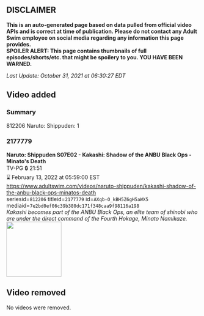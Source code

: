 ## DISCLAIMER
**This is an auto-generated page based on data pulled from official video APIs and is correct at time of publication. Please do not contact any Adult Swim employee on social media regarding any information this page provides.**  
**SPOILER ALERT: This page contains thumbnails of full episodes/shorts/etc. that might be spoilery to you. YOU HAVE BEEN WARNED.**  

_Last Update: October 31, 2021 at 06:30:27 EDT_
## Video added
### Summary
812206 Naruto: Shippuden: 1  
### 2177779
**Naruto: Shippuden S07E02 - Kakashi: Shadow of the ANBU Black Ops - Minato's Death**  
TV-PG 🔒 21:51  
⌛ February 13, 2022 at 05:59:00 EST  
https://www.adultswim.com/videos/naruto-shippuden/kakashi-shadow-of-the-anbu-black-ops-minatos-death  
seriesid=`812206` titleid=`2177779` id=`AXqb-O_kBH5Z6gH5aWX5` mediaid=`7e2bd0ef06c39b380dc171f348caa9f98116a198`  
_Kakashi becomes part of the ANBU Black Ops, an elite team of shinobi who are under the direct command of the Fourth Hokage, Minato Namikaze._  
<a href="https://media.cdn.adultswim.com/uploads/20210716/thumbnails/2_217161026540-NarutoShippuden_350_KakashiShadowOfTheANBUBlackOpsMinatosDeath.png"><img src="https://media.cdn.adultswim.com/uploads/20210716/thumbnails/2_217161026540-NarutoShippuden_350_KakashiShadowOfTheANBUBlackOpsMinatosDeath.png" height="144px" /></a>
## Video removed
No videos were removed.  
